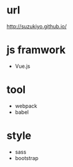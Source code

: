 # url

http://suzukiyo.github.io/

# js framwork

- Vue.js

# tool

- webpack
- babel

# style

- sass
- bootstrap
